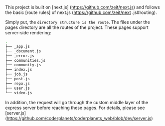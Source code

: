 This project is built on [next.js] (https://github.com/zeit/next.js) and follows the basic [route rules] of next.js (https://github.com/zeit/next .js#routing).

Simply put, the `directory structure is the route`. The files under the pages directory are all the routes of the project. These pages support server-side rendering:

```bash
.
├── _app.js
├── _document.js
├── _error.js
├── communities.js
├── community.js
├── index.js
├── job.js
├── post.js
├── repo.js
├── user.js
└── video.js
```

In addition, the request will go through the custom middle layer of the express server before reaching these pages. For details, please see [server.js] (https://github.com/coderplanets/coderplanets_web/blob/dev/server.js)
